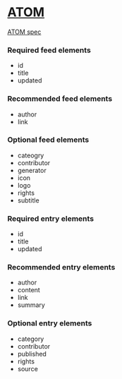 # [ATOM](<https://en.wikipedia.org/wiki/Atom_(web_standard)>)

[ATOM spec](https://validator.w3.org/feed/docs/atom.html)

### Required feed elements

- id
- title
- updated

### Recommended feed elements

- author
- link

### Optional feed elements

- cateogry
- contributor
- generator
- icon
- logo
- rights
- subtitle

### Required entry elements

- id
- title
- updated

### Recommended entry elements

- author
- content
- link
- summary

### Optional entry elements

- category
- contributor
- published
- rights
- source
